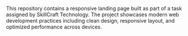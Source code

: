 This repository contains a responsive landing page built as part of a task assigned by SkillCraft Technology. The project showcases modern web development practices including clean design, responsive layout, and optimized performance across devices.
